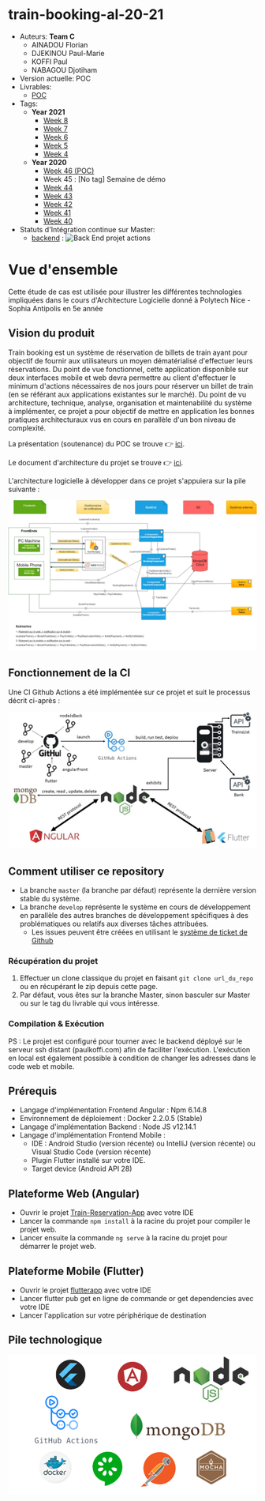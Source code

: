 # train-booking-al-20-21
* Auteurs: **Team C**
    * AINADOU Florian
    * DJEKINOU Paul-Marie
    * KOFFI Paul
    * NABAGOU Djotiham
* Version actuelle: POC
* Livrables:
    * [POC](https://github.com/wak-nda/train-booking-al-20-21-team-c/releases/tag/tag_46)
* Tags: 
    * **Year 2021**
        * [Week 8](https://github.com/wak-nda/train-booking-al-20-21-team-c/releases/tag/tag_8)
        * [Week 7](https://github.com/wak-nda/train-booking-al-20-21-team-c/releases/tag/tag_7)
        * [Week 6](https://github.com/wak-nda/train-booking-al-20-21-team-c/releases/tag/tag_6)
        * [Week 5](https://github.com/wak-nda/train-booking-al-20-21-team-c/releases/tag/tag_5)
        * [Week 4](https://github.com/wak-nda/train-booking-al-20-21-team-c/releases/tag/tag_4)
    * **Year 2020**
        * [Week 46 (POC)](https://github.com/wak-nda/train-booking-al-20-21-team-c/releases/tag/tag_46)
        * Week 45 : [No tag] Semaine de démo
        * [Week 44](https://github.com/wak-nda/train-booking-al-20-21-team-c/releases/tag/tag_44)
        * [Week 43](https://github.com/wak-nda/train-booking-al-20-21-team-c/releases/tag/tag_43)
        * [Week 42](https://github.com/wak-nda/train-booking-al-20-21-team-c/releases/tag/tag_42)
        * [Week 41](https://github.com/wak-nda/train-booking-al-20-21-team-c/releases/tag/tag_41)
        * [Week 40](https://github.com/wak-nda/train-booking-al-20-21-team-c/releases/tag/tag_40)
* Statuts d'Intégration continue sur Master: 
    * [backend](./backend) : ![Back End projet actions](https://github.com/wak-nda/train-booking-al-20-21-team-c/workflows/Back%20End%20projet%20actions/badge.svg?branch=master)
  
# Vue d'ensemble
 Cette étude de cas est utilisée pour illustrer les différentes technologies impliquées dans le cours d'Architecture Logicielle donné à Polytech Nice - Sophia Antipolis en 5e année
   
  ## Vision du produit
  Train booking est un système de réservation de billets de train ayant pour objectif de fournir aux utilisateurs un moyen dématérialisé d'effectuer leurs réservations.
  Du point de vue fonctionnel, cette application disponible sur deux interfaces mobile et web devra permettre au client d'effectuer le minimum d'actions nécessaires de nos jours pour réserver un billet de train (en se référant aux applications existantes sur le marché).
  Du point de vu architecture, technique, analyse, organisation et maintenabilité du système à implémenter, ce projet a pour objectif de mettre en application les bonnes pratiques architecturaux vus en cours en parallèle d'un bon niveau de complexité.
  
  La présentation (soutenance) du POC se trouve 👉 [ici](./deliverables/soutenance_1.pdf).
  
  Le document d'architecture du projet se trouve 👉 [ici](./deliverables/architecture.pdf).
    
  L'architecture logicielle à développer dans ce projet s'appuiera sur la pile suivante :
  <p align="center">
      <img src="./deliverables/train-booking-components-diagram.png"/>
  </p>
  
  ## Fonctionnement de la CI
  Une CI Github Actions a été implémentée sur ce projet et suit le processus décrit ci-après :
  <p align="center">
        <img src="./deliverables/architecture.jpg"/>
    </p>
  
  ## Comment utiliser ce repository
  * La branche `master` (la branche par défaut) représente la dernière version stable du système.
  * La branche `develop` représente le système en cours de développement en parallèle des autres branches de développement spécifiques à des problématiques ou relatifs aux diverses tâches attribuées.  
    * Les issues peuvent être créées en utilisant le [système de ticket de Github](https://github.com/wak-nda/train-booking-al-20-21-team-c/issues)
  
  ### Récupération du projet
  1. Effectuer un clone classique du projet en faisant ```git clone url_du_repo``` ou en récupérant le zip depuis cette page.
  2. Par défaut, vous êtes sur la branche Master, sinon basculer sur Master ou sur le tag du livrable qui vous intéresse.
    
  ### Compilation & Exécution
  PS : Le projet est configuré pour tourner avec le backend déployé sur le serveur ssh distant (paulkoffi.com) afin de faciliter l'exécution. L'exécution en local est également possible à condition de changer les adresses dans le code web et mobile.
  ## Prérequis
  * Langage d'implémentation Frontend Angular : Npm 6.14.8
  * Environnement de déploiement : Docker 2.2.0.5 (Stable)
  * Langage d'implémentation Backend : Node JS v12.14.1
  * Langage d'implémentation Frontend Mobile :
    * IDE : Android Studio (version récente) ou IntelliJ (version récente) ou Visual Studio Code (version récente)
    * Plugin Flutter installé sur votre IDE.
    * Target device (Android API 28)
  ## Plateforme Web (Angular)
  * Ouvrir le projet [Train-Reservation-App](./frontends/Train-Reservation-App) avec votre IDE
  * Lancer la commande `npm install` à la racine du projet pour compiler le projet web.
  * Lancer ensuite la commande `ng serve` à la racine du projet pour démarrer le projet web. 
  
  ## Plateforme Mobile (Flutter)
  * Ouvrir le projet [flutterapp](./frontends/flutterapp) avec votre IDE
  * Lancer flutter pub get en ligne de commande or get dependencies avec votre IDE
  * Lancer l'application sur votre périphérique de destination
  
  ## Pile technologique
  <p align="center">
    <img src="./docs/stack.png"/>
  </p>
